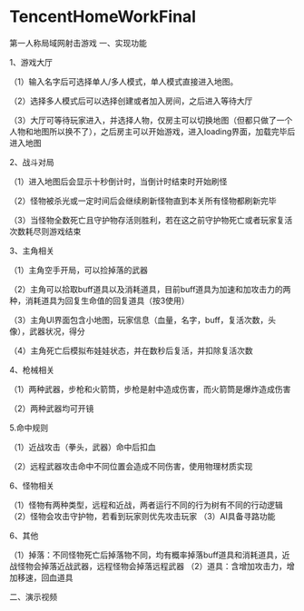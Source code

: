# TencentHomeWorkFinal
第一人称局域网射击游戏
一、实现功能

1、游戏大厅

  （1）输入名字后可选择单人/多人模式，单人模式直接进入地图。
  
  （2）选择多人模式后可以选择创建或者加入房间，之后进入等待大厅
  
  （3）大厅可等待玩家进入，并选择人物，仅房主可以切换地图（但都只做了一个人物和地图所以换不了），之后房主可以开始游戏，进入loading界面，加载完毕后进入地图
    
  
 2、战斗对局
 
 （1）进入地图后会显示十秒倒计时，当倒计时结束时开始刷怪
 
 （2）怪物被杀光或一定时间后会继续刷新怪物直到本关所有怪物都刷新完毕
 
 （3）当怪物全数死亡且守护物存活则胜利，若在这之前守护物死亡或者玩家复活次数耗尽则游戏结束
 
 3、主角相关
 
  （1）主角空手开局，可以捡掉落的武器
 
  （2）主角可以拾取buff道具以及消耗道具，目前buff道具为加速和加攻击力的两种，消耗道具为回复生命值的回复道具（按3使用）
 
  （3）主角UI界面包含小地图，玩家信息（血量，名字，buff，复活次数，头像），武器状况，得分
      
  （4）主角死亡后模拟布娃娃状态，并在数秒后复活，并扣除复活次数

  
  4、枪械相关
  
  （1）两种武器，步枪和火箭筒，步枪是射中造成伤害，而火箭筒是爆炸造成伤害
  
  （2）两种武器均可开镜
  
  5.命中规则
  
  （1）近战攻击（拳头，武器）命中后扣血
  
  （2）远程武器攻击命中不同位置会造成不同伤害，使用物理材质实现
  
  6、怪物相关
  
  （1）怪物有两种类型，远程和近战，两者运行不同的行为树有不同的行动逻辑
  （2）怪物会攻击守护物，若看到玩家则优先攻击玩家
  （3）AI具备寻路功能
  
  6、其他
  
  （1）掉落：不同怪物死亡后掉落物不同，均有概率掉落buff道具和消耗道具，近战怪物会掉落近战武器，远程怪物会掉落远程武器
  （2）道具：含增加攻击力，增加移速，回血道具
  
  
  二、演示视频
